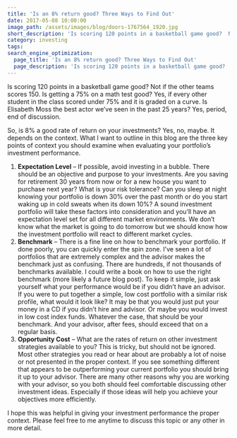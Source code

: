 ```yaml
---
title: 'Is an 8% return good? Three Ways to Find Out'
date: 2017-05-08 10:00:00
image_path: /assets/images/blog/doors-1767564_1920.jpg
short_description: 'Is scoring 120 points in a basketball game good?  Not if the other teams scores 150.  Is getting a 75% on a math test good?  Yes, if every other student in the class scored under 75% and it is graded on a curve...'
category: investing
tags:
search_engine_optimization:
  page_title: 'Is an 8% return good? Three Ways to Find Out'
  page_description: 'Is scoring 120 points in a basketball game good?  Not if the other teams scores 150.  Is getting a 75% on a math test good?  Yes, if every other student in the class scored under 75% and it is graded on a curve...'
---
```



Is scoring 120 points in a basketball game good? Not if the other teams scores 150. Is getting a 75% on a math test good? Yes, if every other student in the class scored under 75% and it is graded on a curve. Is Elisabeth Moss the best actor we’ve seen in the past 25 years? Yes, period, end of discussion.

So, is 8% a good rate of return on your investments? Yes, no, maybe. It depends on the context. What I want to outline in this blog are the three key points of context you should examine when evaluating your portfolio’s investment performance.

1. **Expectation Level** – If possible, avoid investing in a bubble. There should be an objective and purpose to your investments. Are you saving for retirement 30 years from now or for a new house you want to purchase next year? What is your risk tolerance? Can you sleep at night knowing your portfolio is down 30% over the past month or do you start waking up in cold sweats when its down 10%? A sound investment portfolio will take these factors into consideration and you’ll have an expectation level set for all different market environments. We don’t know what the market is going to do tomorrow but we should know how the investment portfolio will react to different market cycles.
2. **Benchmark**&nbsp;– There is a fine line on how to benchmark your portfolio. If done poorly, you can quickly enter the spin zone. I’ve seen a lot of portfolios that are extremely complex and the advisor makes the benchmark just as confusing. There are hundreds, if not thousands of benchmarks available. I could write a book on how to use the right benchmark (more likely a future blog post). To keep it simple, just ask yourself what your performance would be if you didn’t have an advisor. If you were to put together a simple, low cost portfolio with a similar risk profile, what would it look like? It may be that you would just put your money in a CD if you didn’t hire and advisor. Or maybe you would invest in low cost index funds. Whatever the case, that should be your benchmark. And your advisor, after fees, should exceed that on a regular basis.
3. **Opportunity Cost** – What are the rates of return on other investment strategies available to you? This is tricky, but should not be ignored. Most other strategies you read or hear about are probably a lot of noise or not presented in the proper context. If you see something different that appears to be outperforming your current portfolio you should bring it up to your advisor. There are many other reasons why you are working with your advisor, so you both should feel comfortable discussing other investment ideas. Especially if those ideas will help you achieve your objectives more efficiently.

I hope this was helpful in giving your investment performance the proper context. Please feel free to  me anytime to discuss this topic or any other in more detail.